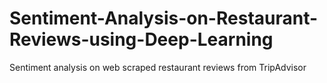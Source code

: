 # Sentiment-Analysis-on-Restaurant-Reviews-using-Deep-Learning
Sentiment analysis on web scraped restaurant reviews from TripAdvisor
